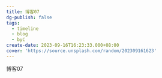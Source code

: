 ```yaml
---
title: 博客07
dg-publish: false
tags:
  - timeline
  - blog
  - byC
create-date: 2023-09-16T16:23:33.000+08:00
cover: 'https://source.unsplash.com/random/202309161623'
---
```

<span 
class='ob-timelines' 
data-date='2023-09-16-16' 
data-title='博客07' 
data-img = 'https://source.unsplash.com/random/202309161623'
data-type='range'
data-end='2023-09-16-16'> 
博客07
</span>